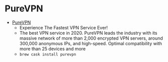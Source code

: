 # PureVPN
- [PureVPN](https://www.purevpn.com/)
  -  Experience The Fastest VPN Service Ever!
  - The best VPN service in 2020. PureVPN leads the industry with its massive network of more than 2,000 encrypted VPN servers, around 300,000 anonymous IPs, and high-speed. Optimal compatibility with more than 25 devices and more
  - `brew cask install purevpn`
